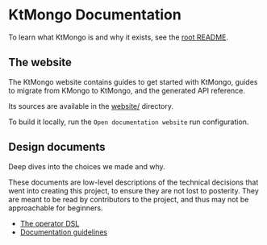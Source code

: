 # KtMongo Documentation

To learn what KtMongo is and why it exists, see the [root README](../README.md).

## The website

The KtMongo website contains guides to get started with KtMongo, guides to migrate from KMongo to KtMongo, and the generated API reference.

Its sources are available in the [website/](website) directory.

To build it locally, run the `Open documentation website` run configuration.

## Design documents

Deep dives into the choices we made and why.

These documents are low-level descriptions of the technical decisions that went into creating this project, to ensure they are not lost to posterity. They are meant to be read by contributors to the project, and thus may not be approachable for beginners.

- [The operator DSL](design/dsl.md)
- [Documentation guidelines](design/documentation.md)
